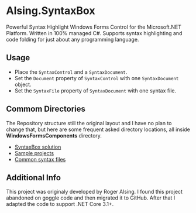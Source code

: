 ﻿# Alsing.SyntaxBox

Powerful Syntax Highlight Windows Forms Control for the Microsoft.NET Platform. Written in 100% managed C#. Supports syntax highlighting and code folding for just about any programming language.

## Usage

- Place the `SyntaxControl` and a `SyntaxDocument`.
- Set the `Document` property of `SyntaxControl` with one `SyntaxDocument` object.
- Set the `SyntaxFile` property of `SyntaxDocument` with one syntax file.

## Commom Directories

 The Repository structure still the original layout and I have no plan to change that, but here are some frequent asked directory locations, all inside **WindowsFormsComponents** directory.

- [SyntaxBox solution](WindowsFormsComponents/Alsing.SyntaxoBox)
- [Sample projects](WindowsFormsComponents/Alsing.SyntaxoBox/Samples)
- [Common syntax files](WindowsFormsComponents/Alsing.SyntaxoBox/SyntaxFiles)

## Additional Info

This project was originaly developed by Roger Alsing. I found this project abandoned on goggle code and then migrated it to GitHub. After that I adapted the code to support .NET Core 3.1+.
